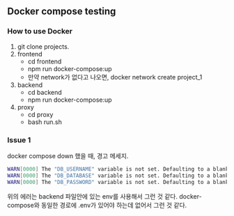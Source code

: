## Docker compose testing

### How to use Docker
1. git clone projects.
2. frontend
   - cd frontend
   - npm run docker-compose:up
   - 만약 network가 없다고 나오면, docker network create project_1
3. backend
   - cd backend
   - npm run docker-compose:up
4. proxy
   - cd proxy
   - bash run.sh

### Issue 1
docker compose down 했을 때, 경고 메세지.
```bash
WARN[0000] The "DB_USERNAME" variable is not set. Defaulting to a blank string. 
WARN[0000] The "DB_DATABASE" variable is not set. Defaulting to a blank string. 
WARN[0000] The "DB_PASSWORD" variable is not set. Defaulting to a blank string. 
```

위의 에러는 backend 파일안에 있는 env를 사용해서 그런 것 같다. docker-compose와 동일한 경로에 .env가 있어야 하는데 없어서 그런 것 같다.